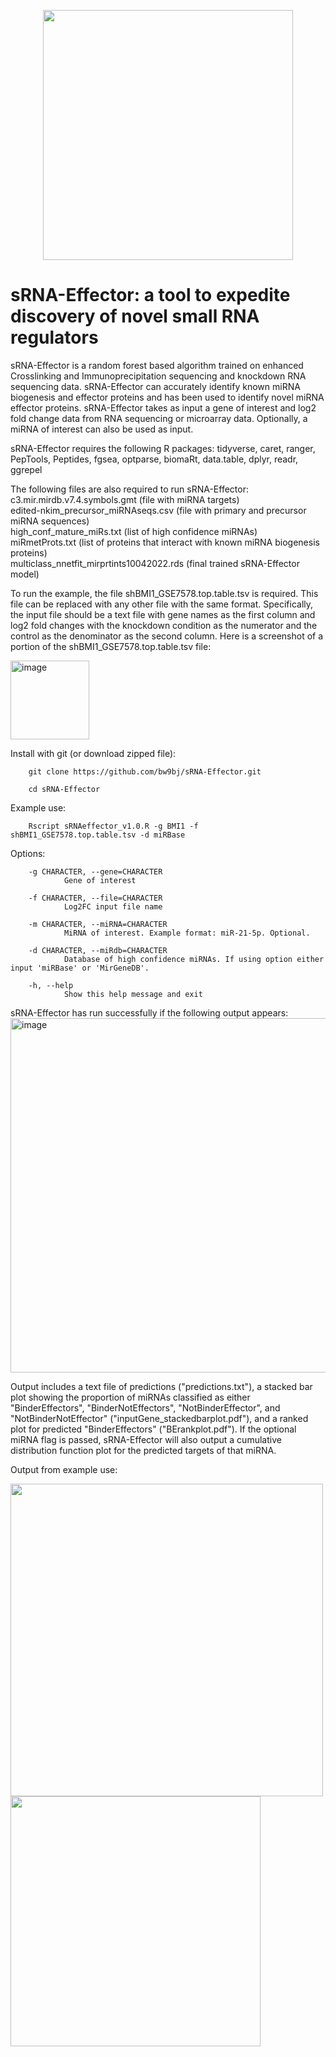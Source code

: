 <p align="center">
<img src="https://github.com/bw9bj/sRNA-Effector/assets/42174020/0482c749-7692-4f0b-9233-dbeea0dbe991" width="400" />
</p>


# sRNA-Effector: a tool to expedite discovery of novel small RNA regulators

sRNA-Effector is a random forest based algorithm trained on enhanced Crosslinking and Immunoprecipitation sequencing and knockdown RNA sequencing data. sRNA-Effector can accurately identify known miRNA biogenesis and effector proteins and has been used to identify novel miRNA effector proteins. sRNA-Effector takes as input a gene of interest and log2 fold change data from RNA sequencing or microarray data. Optionally, a miRNA of interest can also be used as input. 

sRNA-Effector requires the following R packages:
tidyverse,
caret,
ranger,
PepTools,
Peptides,
fgsea,
optparse,
biomaRt,
data.table,
dplyr,
readr,
ggrepel

The following files are also required to run sRNA-Effector: <br>
c3.mir.mirdb.v7.4.symbols.gmt (file with miRNA targets) <br>
edited-nkim_precursor_miRNAseqs.csv (file with primary and precursor miRNA sequences) <br>
high_conf_mature_miRs.txt (list of high confidence miRNAs) <br>
miRmetProts.txt (list of proteins that interact with known miRNA biogenesis proteins) <br>
multiclass_nnetfit_mirprtints10042022.rds (final trained sRNA-Effector model) <br>

To run the example, the file shBMI1_GSE7578.top.table.tsv is required. This file can be replaced with any other file with the same format. Specifically, the input file should be a text file with gene names as the first column and log2 fold changes with the knockdown condition as the numerator and the control as the denominator as the second column. Here is a screenshot of a portion of the shBMI1_GSE7578.top.table.tsv file:

<img width="126" alt="image" src="https://github.com/bw9bj/sRNA-Effector/assets/42174020/4cf16623-91e8-4d13-a884-105c7215ab2f">


Install with git (or download zipped file):
        
        git clone https://github.com/bw9bj/sRNA-Effector.git

        cd sRNA-Effector 


Example use:

        Rscript sRNAeffector_v1.0.R -g BMI1 -f shBMI1_GSE7578.top.table.tsv -d miRBase

Options:

        -g CHARACTER, --gene=CHARACTER
                Gene of interest

        -f CHARACTER, --file=CHARACTER
                Log2FC input file name

        -m CHARACTER, --miRNA=CHARACTER
                MiRNA of interest. Example format: miR-21-5p. Optional.

        -d CHARACTER, --miRdb=CHARACTER
                Database of high confidence miRNAs. If using option either input 'miRBase' or 'MirGeneDB'.

        -h, --help
                Show this help message and exit

sRNA-Effector has run successfully if the following output appears:
<img width="567" alt="image" src="https://github.com/bw9bj/sRNA-Effector/assets/42174020/0695bc21-2ad9-4bff-b174-7f7a15995166">



Output includes a text file of predictions ("predictions.txt"), a stacked bar plot showing the proportion of miRNAs classified as either "BinderEffectors", "BinderNotEffectors", "NotBinderEffector", and "NotBinderNotEffector" ("inputGene_stackedbarplot.pdf"), and a ranked plot for predicted "BinderEffectors" ("BErankplot.pdf"). If the optional miRNA flag is passed, sRNA-Effector will also output a cumulative distribution function plot for the predicted targets of that miRNA.

Output from example use: <br>
<p align="center">

<img src="https://github.com/bw9bj/sRNA-Effector/assets/42174020/08b8475b-5107-4801-96e1-4237bed63188" width="500" /> <img src="https://github.com/bw9bj/sRNA-Effector/assets/42174020/e9b42434-1265-467d-94d5-775780796457" width="400" /> <br>
</p>







